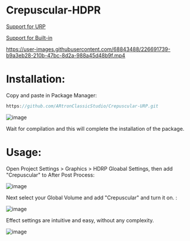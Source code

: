 # Crepuscular-HDPR

[Support for URP](https://github.com/ARtronClassicStudio/Crepuscular-URP)

[Support for Built-in](https://github.com/ARtronClassicStudio/Crepuscular-Built-in)


https://user-images.githubusercontent.com/68843488/226691739-b9a3eb28-210b-47bc-8d2a-988a45d48b9f.mp4



# Installation:
Copy and paste in Package Manager:

```C#
https://github.com/ARtronClassicStudio/Crepuscular-URP.git
```
![image](https://user-images.githubusercontent.com/68843488/226684938-018e2bd4-7abd-478c-b29f-c84c7bae7bb2.png)

Wait for compilation and this will complete the installation of the package.

# Usage:

Open Project Settings > Graphics > HDRP Gloabal Settings, then add "Crepuscular" to After Post Process:

![image](https://github.com/ARtronClassicStudio/Crepuscular-HDPR/assets/68843488/8425afff-a2c4-4983-9e5c-3dca7be28a84)

Next select your Global Volume and add "Crepuscular" and turn it on. :

![image](https://user-images.githubusercontent.com/68843488/226687065-f7d59da2-f03c-4fe8-955a-45de9157260d.png)

Effect settings are intuitive and easy, without any complexity.

![image](https://github.com/ARtronClassicStudio/Crepuscular-HDPR/assets/68843488/d8387cba-d77b-423d-bc14-2b85fe9917d2)
